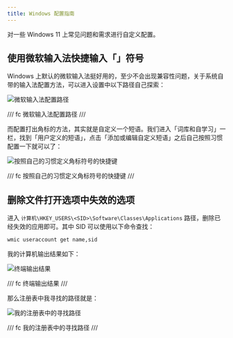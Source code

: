 ```yaml
---
title: Windows 配置指南
---
```


对一些 Windows 11 上常见问题和需求进行自定义配置。

## 使用微软输入法快捷输入「」符号

Windows 上默认的微软输入法挺好用的，至少不会出现兼容性问题，关于系统自带的输入法配置方法，可以进入设置中以下路径自己探索：

![微软输入法配置路径](https://dwj-oss.oss-cn-nanjing.aliyuncs.com/images/20250319125259528.png)

/// fc
微软输入法配置路径
///

而配置打出角标的方法，其实就是自定义一个短语。我们进入「词库和自学习」一栏，找到「用户定义的短语」，点击「添加或编辑自定义短语」之后自己按照习惯配置一下就可以了：

![按照自己的习惯定义角标符号的快捷键](https://dwj-oss.oss-cn-nanjing.aliyuncs.com/images/20250319125648827.png)

/// fc
按照自己的习惯定义角标符号的快捷键
///

## 删除文件打开选项中失效的选项

进入 `计算机\HKEY_USERS\<SID>\Software\Classes\Applications` 路径，删除已经失效的应用即可。其中 SID 可以使用以下命令查找：

```bash
wmic useraccount get name,sid
```

我的计算机输出结果如下：

![终端输出结果](https://dwj-oss.oss-cn-nanjing.aliyuncs.com/images/20250319124515341.png)

/// fc
终端输出结果
///

那么注册表中我寻找的路径就是：

![我的注册表中的寻找路径](https://dwj-oss.oss-cn-nanjing.aliyuncs.com/images/20250319124608769.png)

/// fc
我的注册表中的寻找路径
///



